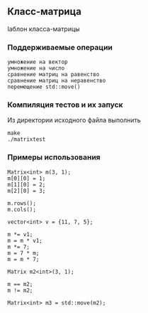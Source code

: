 ## Класс-матрица

Iаблон класса-матрицы

### Поддерживаемые операции

    умножение на вектор
    умножение на число
    сравнение матриц на равенство
    сравнение матриц на неравенство
    перемещение std::move()


### Компиляция тестов и их запуск

Из директории исходного файла выполнить

    make
    ./matrixtest

### Примеры использования

    Matrix<int> m(3, 1);
    m[0][0] = 1;
    m[1][0] = 2;
    m[2][0] = 3;

    m.rows();
    m.cols();

    vector<int> v = {11, 7, 5};

    m *= v1;
    m = m * v1;
    m *= 7;
    m = 7 * m;
    m = m * 7;

    Matrix m2<int>(3, 1);

    m == m2;
    m != m2;

    Matrix<int> m3 = std::move(m2);
